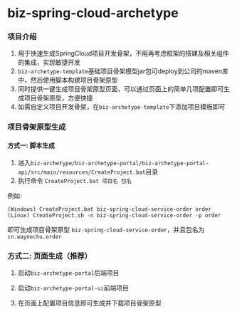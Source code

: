 # biz-spring-cloud-archetype

### 项目介绍
1. 用于快速生成SpringCloud项目开发骨架，不用再考虑框架的搭建及相关组件的集成，实现敏捷开发
2. `biz-archetype-template`基础项目骨架模型jar包可deploy到公司的maven库中，然后使用脚本构建项目骨架原型
3. 同时提供一键生成项目骨架原型页面，可以通过页面上的简单几项配置即可生成项目骨架原型，方便快捷
4. 如需自定义项目开发骨架，在`biz-archetype-template`下添加项目模板即可

### 项目骨架原型生成

#### 方式一: 脚本生成
1. 进入`biz-archetype/biz-archetype-portal/biz-archetype-portal-api/src/main/resources/CreateProject.bat`目录
2. 执行命令 `CreateProject.bat 项目名 包名`

例如:
```shell
(Windows) CreateProject.bat biz-spring-cloud-service-order order
(Linux) CreateProject.sh -n biz-spring-cloud-service-order -p order
```

即可生成项目骨架原型 `biz-spring-cloud-service-order`，并且包名为 `cn.waynechu.order`

### 方式二: 页面生成（推荐）
1. 启动`biz-archetype-portal`后端项目

2. 启动`biz-archetype-portal-ui`前端项目

3. 在页面上配置项目信息即可生成并下载项目骨架原型